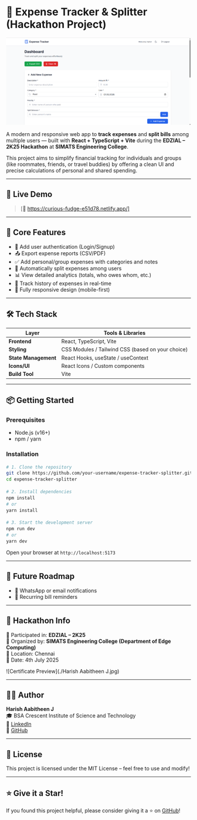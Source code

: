 
# 💸 Expense Tracker & Splitter (Hackathon Project)

![Project Thumbnail](./ScreenShots/Dashboard.png)

A modern and responsive web app to **track expenses** and **split bills** among multiple users — built with **React + TypeScript + Vite** during the **EDZIAL – 2K25 Hackathon** at **SIMATS Engineering College**.

This project aims to simplify financial tracking for individuals and groups (like roommates, friends, or travel buddies) by offering a clean UI and precise calculations of personal and shared spending.

---

## 🚀 Live Demo

> [🔗 https://curious-fudge-e51d78.netlify.app/]

---

## 🧠 Core Features

- 🔐 Add user authentication (Login/Signup)
- 📤 Export expense reports (CSV/PDF)
- ✅ Add personal/group expenses with categories and notes
- 🧮 Automatically split expenses among users
- 📊 View detailed analytics (totals, who owes whom, etc.)
- 🧾 Track history of expenses in real-time
- 📱 Fully responsive design (mobile-first)

---

## 🛠️ Tech Stack

| Layer      | Tools & Libraries                              |
|------------|------------------------------------------------|
| **Frontend** | React, TypeScript, Vite                      |
| **Styling**  | CSS Modules / Tailwind CSS (based on your choice) |
| **State Management** | React Hooks, useState / useContext        |
| **Icons/UI** | React Icons / Custom components              |
| **Build Tool** | Vite                                       |

---

## 📦 Getting Started

### Prerequisites

- Node.js (v16+)
- npm / yarn

### Installation

```bash
# 1. Clone the repository
git clone https://github.com/your-username/expense-tracker-splitter.git
cd expense-tracker-splitter

# 2. Install dependencies
npm install
# or
yarn install

# 3. Start the development server
npm run dev
# or
yarn dev
```

Open your browser at `http://localhost:5173`

---

## 🎯 Future Roadmap

- 💬 WhatsApp or email notifications
- 📅 Recurring bill reminders

---

## 🏁 Hackathon Info

🧠 Participated in: **EDZIAL – 2K25**  
🏫 Organized by: **SIMATS Engineering College (Department of Edge Computing)**  
📍 Location: Chennai  
📆 Date: 4th July 2025

![Certificate Preview](./Harish Aabitheen J.jpg)  

---

## 🙋‍♂️ Author

**Harish Aabitheen J**  
🎓 BSA Crescent Institute of Science and Technology  
🔗 [LinkedIn](https://www.linkedin.com/in/harishaabi)  
🔗 [GitHub](https://github.com/Aabi7904)

---

## 📜 License

This project is licensed under the MIT License – feel free to use and modify!

---

## ⭐️ Give it a Star!

If you found this project helpful, please consider giving it a ⭐️ on [GitHub](https://github.com/Aabi7904/Expense-Tracker-Splitter)!
